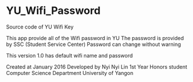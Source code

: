 # YU_Wifi_Password
Source code of YU Wifi Key

This app provide all of the Wifi password in YU
The password is provided by SSC (Student Service Center)
Password can change without warning

This version 1.0 has default wifi name and password


Created at January 2016
Developed by 
Nyi Nyi Lin
1st Year Honors student
Computer Science Department
University of  Yangon
